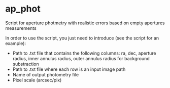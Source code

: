 # ap_phot
Script for aperture photmetry with realistic errors based on empty apertures measurements

In order to use the script, you just need to introduce (see the script for an example):

- Path to .txt file that contains the following columns: ra, dec, aperture radius, inner annulus radius, outer annulus radius for background substraction
- Path to .txt file where each row is an input image path
- Name of output photometry file
- Pixel scale (arcsec/pix)
